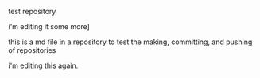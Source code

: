 test repository

i'm editing it some more]

this is a md file in a repository to test the making, committing, and pushing of repositories 

i'm editing this again.